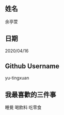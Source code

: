 姓名
----
余亭萱

日期
----
2020/04/16

Github Username
---------------
yu-tingxuan

我最喜歡的三件事
---------------
睡覺 喝飲料 吃零食